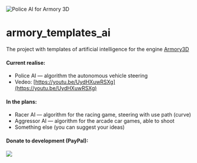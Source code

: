 ﻿![Police AI for Armory 3D](https://drive.google.com/uc?id=1YO3fEc_1NIGO5YRoSphDMvVW6_fAFpZw)

# armory_templates_ai

The project with templates of artificial intelligence for the engine [Armory3D](https://armory3d.org)

#### Current realise:
- Police AI — algorithm the autonomous vehicle steering
- Vedeo: [https://youtu.be/UydHXuwRSXg](https://youtu.be/UydHXuwRSXg)

#### In the plans:
- Racer AI — algorithm for the racing game, steering with use path (curve)
- Aggressor AI — algorithm for the arcade car games, able to shoot
- Something else (you can suggest your ideas)

#### Donate to development (PayPal):
[![](https://www.paypalobjects.com/en_US/i/btn/btn_donateCC_LG.gif)](https://www.paypal.com/cgi-bin/webscr?cmd=_s-xclick&hosted_button_id=APSQTM8VWJM8U&source=url)